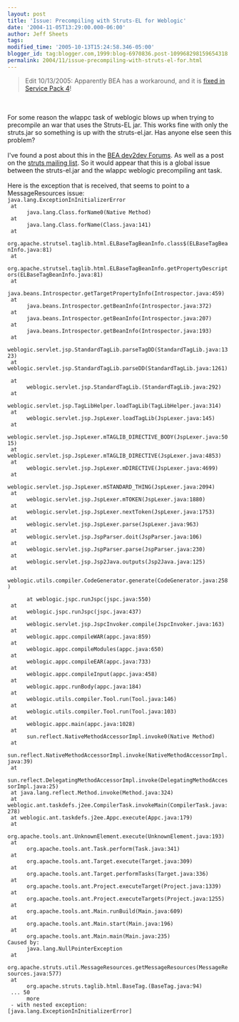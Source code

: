 ```yaml
---
layout: post
title: 'Issue: Precompiling with Struts-EL for Weblogic'
date: '2004-11-05T13:29:00.000-06:00'
author: Jeff Sheets
tags:
modified_time: '2005-10-13T15:24:58.346-05:00'
blogger_id: tag:blogger.com,1999:blog-6970836.post-109968298159654318
permalink: 2004/11/issue-precompiling-with-struts-el-for.html
---
```


<blockquote>Edit 10/13/2005: Apparently BEA has a workaround, and it
      is <a
      href="http://support.bea.com/application?namespace=askbea&origin=ask_bea_answer.jsp&event=link.view_answer_page_solution&answerpage=solution&page=wls/S-24862.htm">fixed
      in Service Pack 4</a>! </blockquote><br /><br />For some reason the
      wlappc task of weblogic blows up when trying to precompile an war that uses the Struts-EL jar.
      This works fine with only the struts.jar so something is up with the struts-el.jar. Has anyone
      else seen this problem?<br /><br />I've found a post about this in the <a
      href="http://forums.bea.com/bea/thread.jspa?threadID=200037594&amp;tstart=0">BEA
      dev2dev Forums</a>. As well as a post on the <a
      href="http://www.mail-archive.com/struts-user@jakarta.apache.org/msg75109.html">struts
      mailing list</a>. So it would appear that this is a global issue between the
      struts-el.jar and the wlappc weblogic precompiling ant task.<br /><br />Here is
      the exception that is received, that seems to point to a MessageResources issue:<br
      /><code>java.lang.ExceptionInInitializerError<br /> at
      java.lang.Class.forName0(Native Method)<br /> at
      java.lang.Class.forName(Class.java:141)<br /> at
      org.apache.strutsel.taglib.html.ELBaseTagBeanInfo.class$(ELBaseTagBea<br
      />nInfo.java:81)<br /> at
      org.apache.strutsel.taglib.html.ELBaseTagBeanInfo.getPropertyDescript<br
      />ors(ELBaseTagBeanInfo.java:81)<br /> at
      java.beans.Introspector.getTargetPropertyInfo(Introspector.java:459)<br /> at
      java.beans.Introspector.getBeanInfo(Introspector.java:372)<br /> at
      java.beans.Introspector.getBeanInfo(Introspector.java:207)<br /> at
      java.beans.Introspector.getBeanInfo(Introspector.java:193)<br /> at
      weblogic.servlet.jsp.StandardTagLib.parseTagDD(StandardTagLib.java:13<br />23)<br
      /> at weblogic.servlet.jsp.StandardTagLib.parseDD(StandardTagLib.java:1261)<br
      /><br /> at
      weblogic.servlet.jsp.StandardTagLib.<init>(StandardTagLib.java:292)<br /> at
      weblogic.servlet.jsp.TagLibHelper.loadTagLib(TagLibHelper.java:314)<br /> at
      weblogic.servlet.jsp.JspLexer.loadTagLib(JspLexer.java:145)<br /> at
      weblogic.servlet.jsp.JspLexer.mTAGLIB_DIRECTIVE_BODY(JspLexer.java:50<br />15)<br
      /> at weblogic.servlet.jsp.JspLexer.mTAGLIB_DIRECTIVE(JspLexer.java:4853)<br /> at
      weblogic.servlet.jsp.JspLexer.mDIRECTIVE(JspLexer.java:4699)<br /> at
      weblogic.servlet.jsp.JspLexer.mSTANDARD_THING(JspLexer.java:2094)<br /> at
      weblogic.servlet.jsp.JspLexer.mTOKEN(JspLexer.java:1880)<br /> at
      weblogic.servlet.jsp.JspLexer.nextToken(JspLexer.java:1753)<br /> at
      weblogic.servlet.jsp.JspLexer.parse(JspLexer.java:963)<br /> at
      weblogic.servlet.jsp.JspParser.doit(JspParser.java:106)<br /> at
      weblogic.servlet.jsp.JspParser.parse(JspParser.java:230)<br /> at
      weblogic.servlet.jsp.Jsp2Java.outputs(Jsp2Java.java:125)<br /> at
      weblogic.utils.compiler.CodeGenerator.generate(CodeGenerator.java:258<br />)<br />
      at weblogic.jspc.runJspc(jspc.java:550)<br /> at
      weblogic.jspc.runJspc(jspc.java:437)<br /> at
      weblogic.servlet.jsp.JspcInvoker.compile(JspcInvoker.java:163)<br /> at
      weblogic.appc.compileWAR(appc.java:859)<br /> at
      weblogic.appc.compileModules(appc.java:650)<br /> at
      weblogic.appc.compileEAR(appc.java:733)<br /> at
      weblogic.appc.compileInput(appc.java:458)<br /> at
      weblogic.appc.runBody(appc.java:184)<br /> at
      weblogic.utils.compiler.Tool.run(Tool.java:146)<br /> at
      weblogic.utils.compiler.Tool.run(Tool.java:103)<br /> at
      weblogic.appc.main(appc.java:1028)<br /> at
      sun.reflect.NativeMethodAccessorImpl.invoke0(Native Method)<br /> at
      sun.reflect.NativeMethodAccessorImpl.invoke(NativeMethodAccessorImpl.<br
      />java:39)<br /> at
      sun.reflect.DelegatingMethodAccessorImpl.invoke(DelegatingMethodAcces<br
      />sorImpl.java:25)<br /> at java.lang.reflect.Method.invoke(Method.java:324)<br
      /> at weblogic.ant.taskdefs.j2ee.CompilerTask.invokeMain(CompilerTask.java:<br
      />278)<br /> at weblogic.ant.taskdefs.j2ee.Appc.execute(Appc.java:179)<br /> at
      org.apache.tools.ant.UnknownElement.execute(UnknownElement.java:193)<br /> at
      org.apache.tools.ant.Task.perform(Task.java:341)<br /> at
      org.apache.tools.ant.Target.execute(Target.java:309)<br /> at
      org.apache.tools.ant.Target.performTasks(Target.java:336)<br /> at
      org.apache.tools.ant.Project.executeTarget(Project.java:1339)<br /> at
      org.apache.tools.ant.Project.executeTargets(Project.java:1255)<br /> at
      org.apache.tools.ant.Main.runBuild(Main.java:609)<br /> at
      org.apache.tools.ant.Main.start(Main.java:196)<br /> at
      org.apache.tools.ant.Main.main(Main.java:235)<br />Caused by:
      java.lang.NullPointerException<br /> at
      org.apache.struts.util.MessageResources.getMessageResources(MessageRe<br
      />sources.java:577)<br /> at
      org.apache.struts.taglib.html.BaseTag.<clinit>(BaseTag.java:94)<br /> ... 50
      more<br /> - with nested exception:<br
      />[java.lang.ExceptionInInitializerError]</code>